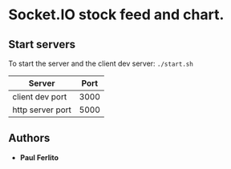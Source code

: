 # Socket.IO stock feed and chart.

## Start servers
To start the server and the client dev server: ``./start.sh``

Server | Port
------------ | -------------
client dev port | 3000
http server port | 5000

## Authors

* **Paul Ferlito**

